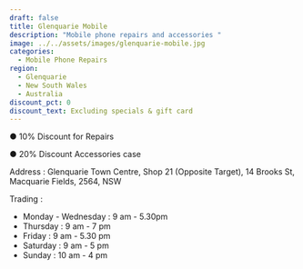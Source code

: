 ```yaml
---
draft: false
title: Glenquarie Mobile
description: "Mobile phone repairs and accessories "
image: ../../assets/images/glenquarie-mobile.jpg
categories:
  - Mobile Phone Repairs
region:
  - Glenquarie
  - New South Wales
  - Australia
discount_pct: 0
discount_text: Excluding specials & gift card
---
```

● 10% Discount for Repairs

● 20% Discount Accessories case

Address : Glenquarie Town Centre, Shop 21 (Opposite Target), 14 Brooks St, Macquarie Fields, 2564, NSW

Trading :

* Monday - Wednesday : 9 am - 5.30pm
* Thursday : 9 am - 7 pm
* Friday : 9 am - 5.30 pm
* Saturday : 9 am - 5 pm
* Sunday : 10 am - 4 pm
